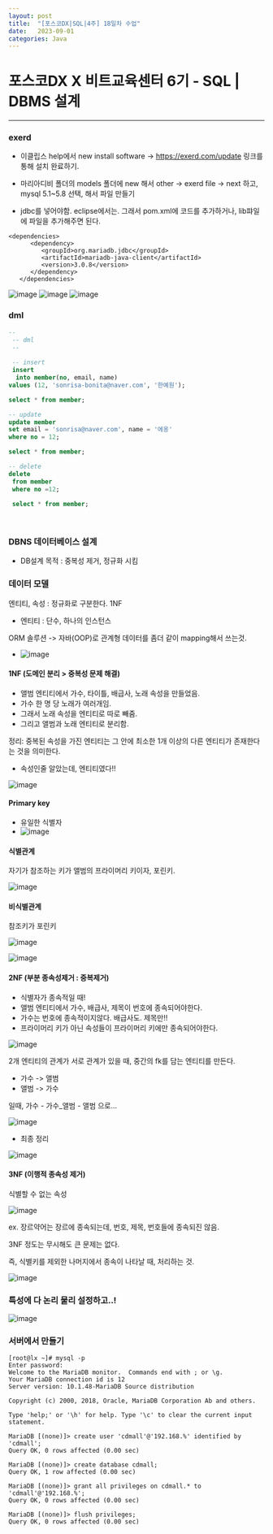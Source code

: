 ```yaml
---
layout: post
title:  "[포스코DX|SQL|4주] 18일차 수업"
date:   2023-09-01
categories: Java
---
```


# 포스코DX X 비트교육센터 6기 - SQL | DBMS 설계

---

### exerd

- 이클립스 help에서 new install software -> https://exerd.com/update 링크를 통해 설치 완료하기.
- 마리아디비 폴더의 models 폴더에 new 해서 other -> exerd file -> next 하고, mysql 5.1~5.8 선택, 해서 파일 만들기

- jdbc를 넣어야함. eclipse에서는. 그래서 pom.xml에 코드를 추가하거나, lib퍄일에 파일을 추가해주면 된다.

```
<dependencies>
      <dependency>
         <groupId>org.mariadb.jdbc</groupId>
         <artifactId>mariadb-java-client</artifactId>
         <version>3.0.8</version>
      </dependency>
   </dependencies>
```

![image](https://github.com/talkingOrange/talkingOrange.github.io/assets/88815795/e73c5078-2638-4b4b-9b53-1d712a0ff50d)
![image](https://github.com/talkingOrange/talkingOrange.github.io/assets/88815795/759aae39-988e-45e5-85c3-6709804d70c4)
![image](https://github.com/talkingOrange/talkingOrange.github.io/assets/88815795/a9ba0fc6-a7f6-46af-ba10-d31777f3bfb0)




### dml

```sql
--
 -- dml
 --
 
 -- insert 
 insert
  into member(no, email, name)
values (12, 'sonrisa-bonita@naver.com', '한예원');

select * from member;

-- update
update member 
set email = 'sonrisa@naver.com', name = '에옹'
where no = 12;

select * from member;

-- delete
delete
 from member 
 where no =12;
 
 select * from member;
 
 

```



### DBNS 데이터베이스 설계

- DB설계 목적 : 중복성 제거, 정규화 시킴 

### 데이터 모델

엔티티, 속성 : 정규화로 구분한다. 1NF

- 엔티티 : 단수, 하나의 인스턴스

ORM 솔루션 -> 자바(OOP)로 관계형 데이터를 좀더 같이 mapping해서 쓰는것. 

- ![image](https://github.com/talkingOrange/talkingOrange.github.io/assets/88815795/6e7d0cc1-9b1e-459a-8769-5a0a957723f8)

#### 1NF (도메인 분리 > 중복성 문제 해결)

- 앨범 엔티티에서 가수, 타이틀, 배급사, 노래 속성을 만들었음.
- 가수 한 명 당 노래가 여러개임.
- 그래서 노래 속성을 엔티티로 따로 빼줌.
- 그리고 앨범과 노래 엔티티로 분리함.

정리: 중복된 속성을 가진 엔티티는 그 안에 최소한 1개 이상의 다른 엔티티가 존재한다는 것을 의미한다. 

- 속성인줄 알았는데, 엔티티였다!!

![image](https://github.com/talkingOrange/talkingOrange.github.io/assets/88815795/dc103908-7a5f-47c7-9df4-dc3c16d9e675)


#### Primary key

- 유일한 식별자
- ![image](https://github.com/talkingOrange/talkingOrange.github.io/assets/88815795/a9c5a3ae-1d91-46ac-9599-498db3b8dcb8)


#### 식별관계

자기가 참조하는 키가 앨범의 프라이머리 키이자, 포린키.

![image](https://github.com/talkingOrange/talkingOrange.github.io/assets/88815795/5b78f4dd-23a6-4cc3-a5ad-8af6f22d1c1e)

#### 비식별관계

참조키가 포린키

![image](https://github.com/talkingOrange/talkingOrange.github.io/assets/88815795/4d3c95fb-78c2-473b-a038-bcce4fd0e2d3)

![image](https://github.com/talkingOrange/talkingOrange.github.io/assets/88815795/e8416cef-66ee-4a0b-a19f-fd2ad331996d)



#### 2NF (부분 종속성제거 : 중복제거)

- 식별자가 종속적일 때!
- 앨범 엔티티에서 가수, 배급사, 제목이 번호에 종속되어야한다.
- 가수는 번호에 종속적이지않다. 배급사도. 제목만!!
- 프라이머리 키가 아닌 속성들이 프라이머리 키에만 종속되어야한다.


![image](https://github.com/talkingOrange/talkingOrange.github.io/assets/88815795/6b7e892a-f695-4603-8d67-8411547a47ad)



2개 엔티티의 관계가 서로 관계가 있을 때, 중간의 fk를 담는 엔티티를 만든다.

- 가수 -> 앨범
- 앨범 -> 가수

일때, 가수 - 가수_앨범 - 앨범 으로...

![image](https://github.com/talkingOrange/talkingOrange.github.io/assets/88815795/e87a1ca0-e4a6-462f-bc54-80cb7c22bf78)


- 최종 정리

![image](https://github.com/talkingOrange/talkingOrange.github.io/assets/88815795/a7a66692-3cb4-4890-a0a4-8b71ea94564f)


#### 3NF (이행적 종속성 제거) 

식별할 수 없는 속성

![image](https://github.com/talkingOrange/talkingOrange.github.io/assets/88815795/c5e3d17d-a457-476f-802c-c5547d30bc67)

ex. 장르약어는 장르에 종속되는데, 번호, 제목, 번호들에 종속되진 않음.

3NF 정도는 무시해도 큰 문제는 없다.

즉, 식별키를 제외한 나머지에서 종속이 나타날 때, 처리하는 것.

![image](https://github.com/talkingOrange/talkingOrange.github.io/assets/88815795/c64a0d89-ee34-4bf1-95e5-cdcd8dff05c0)




### 특성에 다 논리 물리 설정하고..!



![image](https://github.com/talkingOrange/talkingOrange.github.io/assets/88815795/585a66d6-36ef-4b10-b383-3b0c905817c4)



### 서버에서 만들기

```
[root@lx ~]# mysql -p
Enter password: 
Welcome to the MariaDB monitor.  Commands end with ; or \g.
Your MariaDB connection id is 12
Server version: 10.1.48-MariaDB Source distribution

Copyright (c) 2000, 2018, Oracle, MariaDB Corporation Ab and others.

Type 'help;' or '\h' for help. Type '\c' to clear the current input statement.

MariaDB [(none)]> create user 'cdmall'@'192.168.%' identified by 'cdmall';
Query OK, 0 rows affected (0.00 sec)

MariaDB [(none)]> create database cdmall;
Query OK, 1 row affected (0.00 sec)

MariaDB [(none)]> grant all privileges on cdmall.* to 'cdmall'@'192.168.%';
Query OK, 0 rows affected (0.00 sec)

MariaDB [(none)]> flush privileges;
Query OK, 0 rows affected (0.00 sec)

```
